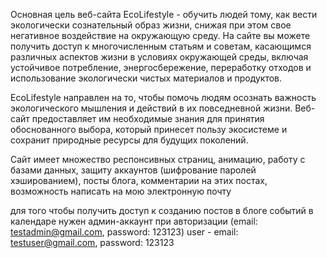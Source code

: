 Основная цель веб-сайта EcoLifestyle - обучить людей тому, как вести экологически сознательный образ жизни, снижая при этом свое негативное воздействие на окружающую среду. На сайте вы можете получить доступ к многочисленным статьям и советам, касающимся различных аспектов жизни в условиях окружающей среды, включая устойчивое потребление, энергосбережение, переработку отходов и использование экологически чистых материалов и продуктов.

EcoLifestyle направлен на то, чтобы помочь людям осознать важность экологического мышления и действий в их повседневной жизни. Веб-сайт предоставляет им необходимые знания для принятия обоснованного выбора, который принесет пользу экосистеме и сохранит природные ресурсы для будущих поколений.

Сайт имеет множество респонсивных страниц, анимацию, работу с базами данных, защиту аккаунтов (шифрование паролей хэшированием), посты блога, комментарии на этих постах, возможность написать на мою электронную почту 

для того чтобы получить доступ к созданию постов в блоге событий в календаре нужен админ-аккаунт при авторизации (email: testadmin@gmail.com, password: 123123)
user - email: testuser@gmail.com, password: 123123
